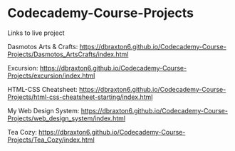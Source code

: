 # Codecademy-Course-Projects

Links to live project

Dasmotos Arts & Crafts: https://dbraxton6.github.io/Codecademy-Course-Projects/Dasmotos_ArtsCrafts/index.html

Excursion: https://dbraxton6.github.io/Codecademy-Course-Projects/excursion/index.html

HTML-CSS Cheatsheet: https://dbraxton6.github.io/Codecademy-Course-Projects/html-css-cheatsheet-starting/index.html

My Web Design System: https://dbraxton6.github.io/Codecademy-Course-Projects/web_design_system/index.html

Tea Cozy: https://dbraxton6.github.io/Codecademy-Course-Projects/Tea_Cozy/index.html

